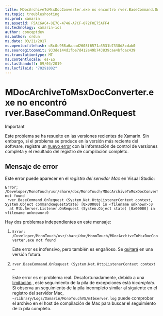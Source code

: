 ```yaml
---
title: MDocArchiveToMsxDocConverter.exe no encontró rver.BaseCommand.OnRequest
ms.topic: troubleshooting
ms.prod: xamarin
ms.assetid: F5AC6AC4-0E7C-4746-A7CF-872F0E75AFF4
ms.technology: xamarin-ios
author: conceptdev
ms.author: crdun
ms.date: 03/21/2017
ms.openlocfilehash: d8c0c958a6aaad2603f6571a3531b7338d8cdab0
ms.sourcegitcommit: 933de144d1fbe7d412e49b743839cae4bfcac439
ms.translationtype: MT
ms.contentlocale: es-ES
ms.lasthandoff: 09/04/2019
ms.locfileid: "70291002"
---
```

# <a name="mdocarchivetomsxdocconverterexe-not-found-rverbasecommandonrequest"></a>MDocArchiveToMsxDocConverter.exe no encontró rver.BaseCommand.OnRequest

> [!IMPORTANT]
> Este problema se ha resuelto en las versiones recientes de Xamarin. Sin embargo, si el problema se produce en la versión más reciente del software, registre un [nuevo error](~/cross-platform/troubleshooting/questions/howto-file-bug.md) con la información de control de versiones completa y el resultado del registro de compilación completo.


## <a name="error-message"></a>Mensaje de error

Este error puede aparecer en el *registro del servidor Mac* en Visual Studio:

```
Error: /Developer/MonoTouch/usr/share/doc/MonoTouch/MDocArchiveToMsxDocConverter.exe not found
 rver.BaseCommand.OnRequest (System.Net.HttpListenerContext context, System.Object commandRequestState) [0x00000] in <filename unknown>:0
  at Mtb.Server.Listener.OnRequest (System.Object state) [0x00000] in <filename unknown>:0
```

Hay dos problemas independientes en este mensaje:

1. `Error: /Developer/MonoTouch/usr/share/doc/MonoTouch/MDocArchiveToMsxDocConverter.exe not found`

    Este error es inofensivo, pero también es engañoso. Se [quitará](https://bugzilla.xamarin.com/show_bug.cgi?id=21667) en una versión futura.

2. `rver.BaseCommand.OnRequest (System.Net.HttpListenerContext context …`

    Este error es el problema real. Desafortunadamente, debido a una [limitación](https://bugzilla.xamarin.com/show_bug.cgi?id=22080) , este seguimiento de la pila de excepciones está *incompleto*. Si observa un seguimiento de la pila incompleto similar al siguiente en el registro del servidor Mac, `~/Library/Logs/Xamarin/MonoTouchVS/mtbserver.log` puede comprobar el archivo en el host de compilación de Mac para buscar el seguimiento de la pila completo.
